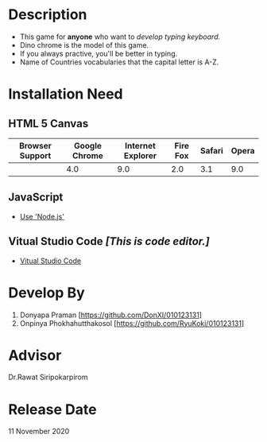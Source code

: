 # Description
  * This game for **anyone** who want to *develop typing keyboard.*
  * Dino chrome is the model of this game.
  * If you always practive, you'll be better in typing.
  * Name of Countries vocabularies that the capital letter is A-Z.
  
# Installation Need
## HTML 5 Canvas
  Browser Support | Google Chrome | Internet Explorer | Fire Fox | Safari | Opera
   -------------- | -------------- | -------------- | -------------- |  -------------- | -------------- |
  <canvas>  | 4.0 | 9.0 | 2.0 | 3.1 | 9.0 |
## JavaScript
  * [Use 'Node.js'](https://nodejs.org/en/download/)
## Vitual Studio Code *[This is code editor.]*
  * [Vitual Studio Code](https://code.visualstudio.com/download)

# Develop By
  1. Donyapa Praman [https://github.com/DonXI/010123131]
  2. Onpinya Phokhahutthakosol [https://github.com/RyuKoki/010123131]
  
# Advisor 
  Dr.Rawat Siripokarpirom
  
# Release Date
  11 November 2020
